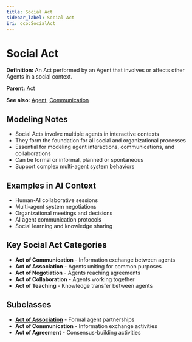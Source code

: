 ```yaml
---
title: Social Act
sidebar_label: Social Act
iri: cco:SocialAct
---
```


# Social Act

**Definition:** An Act performed by an Agent that involves or affects other Agents in a social context.

**Parent:** [Act](/cco/Act)

**See also:** [Agent](/cco/Agent), [Communication](/cco/Communication)

## Modeling Notes

- Social Acts involve multiple agents in interactive contexts
- They form the foundation for all social and organizational processes
- Essential for modeling agent interactions, communications, and collaborations
- Can be formal or informal, planned or spontaneous
- Support complex multi-agent system behaviors

## Examples in AI Context

- Human-AI collaborative sessions
- Multi-agent system negotiations
- Organizational meetings and decisions
- AI agent communication protocols
- Social learning and knowledge sharing

## Key Social Act Categories

- **Act of Communication** - Information exchange between agents
- **Act of Association** - Agents uniting for common purposes
- **Act of Negotiation** - Agents reaching agreements
- **Act of Collaboration** - Agents working together
- **Act of Teaching** - Knowledge transfer between agents

## Subclasses

- **[Act of Association](/cco/ActOfAssociation)** - Formal agent partnerships
- **Act of Communication** - Information exchange activities
- **Act of Agreement** - Consensus-building activities
